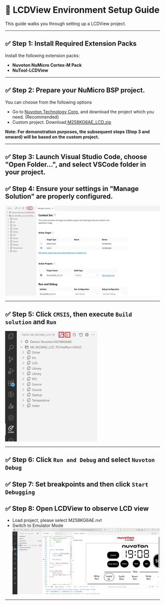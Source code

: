 # 🔧 LCDView Environment Setup Guide

This guide walks you through setting up a LCDView project.

---

## ✅ Step 1: Install Required Extension Packs

Install the following extension packs:
- **Nuvoton NuMicro Cortex-M Pack**
- **NuTool-LCDView**

---

## ✅ Step 2: Prepare your NuMicro BSP project.
You can choose from the following options
- Go to [Nuvoton Technology Corp](https://github.com/opennuvoton), and download the project which you need. (Recommended)
- Custom project. Download[ M258KG6AE_LCD.zip](../../example/LCDView/M258KG6AE_LCD.zip)

**Note: For demonstration purposes, the subsequent steps (Step 3 and onward) will be based on the custom project.**

---

## ✅ Step 3: Launch Visual Studio Code, choose "Open Folder...", and select VSCode folder in your project.

## ✅ Step 4: Ensure your settings in "Manage Solution" are properly configured.

![](../../img/LCDView/lcdview01.jpg)

---

## ✅ Step 5: Click `CMSIS`, then execute `Build solution` and `Run`

<img src="https://raw.githubusercontent.com/OpenNuvoton/Nuvoton_Tools/master/img/LCDView/step3.jpg" width="300"  />

---



## ✅ Step 6: Click `Run and Debug` and select `Nuvoton Debug`

## ✅ Step 7: Set breakpoints and then click `Start Debugging`

## ✅ Step 8: Open LCDView to observe LCD view
- Load project, please select M258KG6AE.nvt
- Switch to Emulator Mode
![](../../img/LCDView/step7.jpg)

---